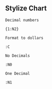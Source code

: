 ## Stylize Chart

`Decimal numbers`
```
{1:N2} 
```

`Format to dollars`
```
:C
```

`No Decimals`
```
:N0
```

`One Decimal`
```
:N1
```

